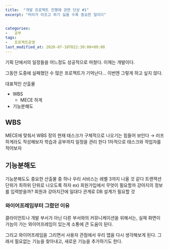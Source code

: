 ```yaml
---
title:  "개발 프로젝트 진행에 관한 단상 #1"
excerpt: "머리가 아프고 하기 싫을 수록 중요한 일이다"


categories:
-   공부
tags:
-   프로젝트운영
last_modified_at: 2020-07-10TO22:30:00+09:00
---
```


기획 단에서의 일정들을 어느정도 성공적으로 마쳤다.
이제는 개발이다.

그동안 도중에 실패했던 수 많은 프로젝트가 기억난다...
이번엔 그렇게 하고 싶지 않다.

대표적인 산출물

- WBS
  - MECE 하게
- 기능분해도

## WBS

MECE에 맞춰서 WBS 정의
현재 태스크가 구체적으로 나오기는 힘들어 보인다 → 러프하게라도 작성해보자
학습과 공부까지 일정을 관리 한다
1차적으로 태스크와 작업자를 적어보자

## 기능분해도

기능분해도도 중요한 산출물 중 하나
우리 서비스는 레벨 3까지 나올 것 같다
트랜잭션 단위가 최하위 단위로 나오도록 하자
ex) 회원가입에서 무엇이 필요할까
강아지의 정보를 입력받을까?
회원과 강아지간에 일대다 관계로 DB 설계가 필요할 것

### 와이어프레임부터 그렸던 이유

클라이언트나 개발 부서가 아닌 다른 부서와의 커뮤니케이션을 위해서는,
실제 화면이 가늠이 가는 와이어프레임이 있는게 소통에 큰 도움이 된다.

그리고 와이어프레임을 그리면서 사용자 관점에서 우리 앱을 다시 생각해보게 된다.
그래서 필요없는 기능을 찾아내고, 새로운 기능을 추가하기도 한다.
